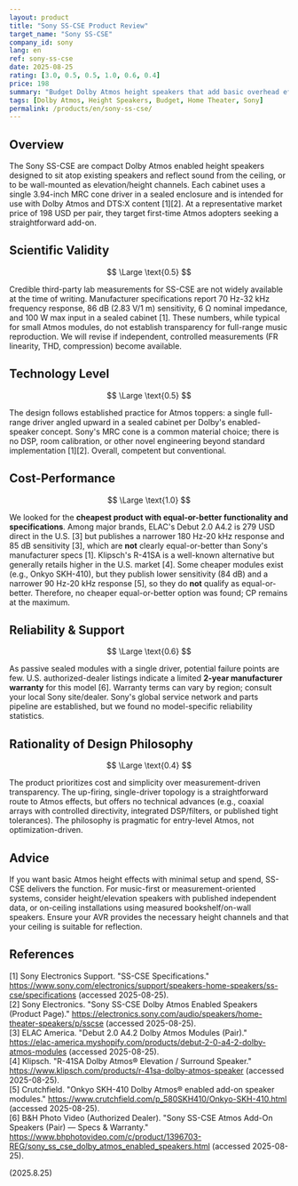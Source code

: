 ```yaml
---
layout: product
title: "Sony SS-CSE Product Review"
target_name: "Sony SS-CSE"
company_id: sony
lang: en
ref: sony-ss-cse
date: 2025-08-25
rating: [3.0, 0.5, 0.5, 1.0, 0.6, 0.4]
price: 198
summary: "Budget Dolby Atmos height speakers that add basic overhead effects at an accessible price. Manufacturer specs are modest and third-party measurements are scarce, but functionality is intact."
tags: [Dolby Atmos, Height Speakers, Budget, Home Theater, Sony]
permalink: /products/en/sony-ss-cse/
---
```


## Overview

The Sony SS-CSE are compact Dolby Atmos enabled height speakers designed to sit atop existing speakers and reflect sound from the ceiling, or to be wall-mounted as elevation/height channels. Each cabinet uses a single 3.94-inch MRC cone driver in a sealed enclosure and is intended for use with Dolby Atmos and DTS:X content [1][2]. At a representative market price of 198 USD per pair, they target first-time Atmos adopters seeking a straightforward add-on.

## Scientific Validity

$$ \Large \text{0.5} $$

Credible third-party lab measurements for SS-CSE are not widely available at the time of writing. Manufacturer specifications report 70 Hz-32 kHz frequency response, 86 dB (2.83 V/1 m) sensitivity, 6 Ω nominal impedance, and 100 W max input in a sealed cabinet [1]. These numbers, while typical for small Atmos modules, do not establish transparency for full-range music reproduction. We will revise if independent, controlled measurements (FR linearity, THD, compression) become available.

## Technology Level

$$ \Large \text{0.5} $$

The design follows established practice for Atmos toppers: a single full-range driver angled upward in a sealed cabinet per Dolby's enabled-speaker concept. Sony's MRC cone is a common material choice; there is no DSP, room calibration, or other novel engineering beyond standard implementation [1][2]. Overall, competent but conventional.

## Cost-Performance

$$ \Large \text{1.0} $$

We looked for the **cheapest product with equal-or-better functionality and specifications**. Among major brands, ELAC's Debut 2.0 A4.2 is 279 USD direct in the U.S. [3] but publishes a narrower 180 Hz-20 kHz response and 85 dB sensitivity [3], which are **not** clearly equal-or-better than Sony's manufacturer specs [1]. Klipsch's R-41SA is a well-known alternative but generally retails higher in the U.S. market [4]. Some cheaper modules exist (e.g., Onkyo SKH-410), but they publish lower sensitivity (84 dB) and a narrower 90 Hz-20 kHz response [5], so they do **not** qualify as equal-or-better. Therefore, no cheaper equal-or-better option was found; CP remains at the maximum.

## Reliability & Support

$$ \Large \text{0.6} $$

As passive sealed modules with a single driver, potential failure points are few. U.S. authorized-dealer listings indicate a limited **2-year manufacturer warranty** for this model [6]. Warranty terms can vary by region; consult your local Sony site/dealer. Sony's global service network and parts pipeline are established, but we found no model-specific reliability statistics.

## Rationality of Design Philosophy

$$ \Large \text{0.4} $$

The product prioritizes cost and simplicity over measurement-driven transparency. The up-firing, single-driver topology is a straightforward route to Atmos effects, but offers no technical advances (e.g., coaxial arrays with controlled directivity, integrated DSP/filters, or published tight tolerances). The philosophy is pragmatic for entry-level Atmos, not optimization-driven.

## Advice

If you want basic Atmos height effects with minimal setup and spend, SS-CSE delivers the function. For music-first or measurement-oriented systems, consider height/elevation speakers with published independent data, or on-ceiling installations using measured bookshelf/on-wall speakers. Ensure your AVR provides the necessary height channels and that your ceiling is suitable for reflection.

## References

[1] Sony Electronics Support. "SS-CSE Specifications." https://www.sony.com/electronics/support/speakers-home-speakers/ss-cse/specifications (accessed 2025-08-25).  
[2] Sony Electronics. "Sony SS-CSE Dolby Atmos Enabled Speakers (Product Page)." https://electronics.sony.com/audio/speakers/home-theater-speakers/p/sscse (accessed 2025-08-25).  
[3] ELAC America. "Debut 2.0 A4.2 Dolby Atmos Modules (Pair)." https://elac-america.myshopify.com/products/debut-2-0-a4-2-dolby-atmos-modules (accessed 2025-08-25).  
[4] Klipsch. "R-41SA Dolby Atmos® Elevation / Surround Speaker." https://www.klipsch.com/products/r-41sa-dolby-atmos-speaker (accessed 2025-08-25).  
[5] Crutchfield. "Onkyo SKH-410 Dolby Atmos® enabled add-on speaker modules." https://www.crutchfield.com/p_580SKH410/Onkyo-SKH-410.html (accessed 2025-08-25).  
[6] B&H Photo Video (Authorized Dealer). "Sony SS-CSE Atmos Add-On Speakers (Pair) — Specs & Warranty." https://www.bhphotovideo.com/c/product/1396703-REG/sony_ss_cse_dolby_atmos_enabled_speakers.html (accessed 2025-08-25).

(2025.8.25)

